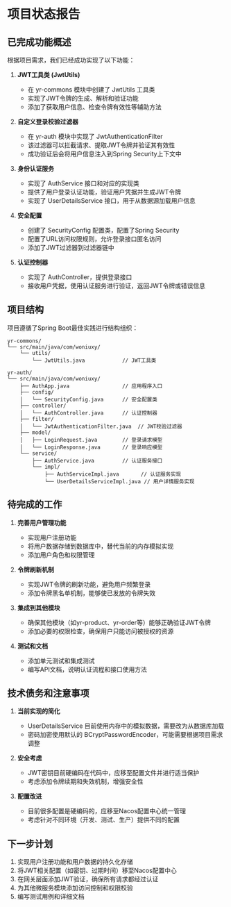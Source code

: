 # 项目状态报告

## 已完成功能概述

根据项目需求，我们已经成功实现了以下功能：

1. **JWT工具类 (JwtUtils)**
   - 在 yr-commons 模块中创建了 JwtUtils 工具类
   - 实现了JWT令牌的生成、解析和验证功能
   - 添加了获取用户信息、检查令牌有效性等辅助方法

2. **自定义登录校验过滤器**
   - 在 yr-auth 模块中实现了 JwtAuthenticationFilter
   - 该过滤器可以拦截请求、提取JWT令牌并验证其有效性
   - 成功验证后会将用户信息注入到Spring Security上下文中

3. **身份认证服务**
   - 实现了 AuthService 接口和对应的实现类
   - 提供了用户登录认证功能，验证用户凭据并生成JWT令牌
   - 实现了 UserDetailsService 接口，用于从数据源加载用户信息

4. **安全配置**
   - 创建了 SecurityConfig 配置类，配置了Spring Security
   - 配置了URL访问权限规则，允许登录接口匿名访问
   - 添加了JWT过滤器到过滤器链中

5. **认证控制器**
   - 实现了 AuthController，提供登录接口
   - 接收用户凭据，使用认证服务进行验证，返回JWT令牌或错误信息

## 项目结构

项目遵循了Spring Boot最佳实践进行结构组织：

```
yr-commons/
└── src/main/java/com/woniuxy/
    └── utils/
        └── JwtUtils.java            // JWT工具类

yr-auth/
└── src/main/java/com/woniuxy/
    ├── AuthApp.java                 // 应用程序入口
    ├── config/
    │   └── SecurityConfig.java      // 安全配置类
    ├── controller/
    │   └── AuthController.java      // 认证控制器
    ├── filter/
    │   └── JwtAuthenticationFilter.java  // JWT校验过滤器
    ├── model/
    │   ├── LoginRequest.java        // 登录请求模型
    │   └── LoginResponse.java       // 登录响应模型
    └── service/
        ├── AuthService.java         // 认证服务接口
        └── impl/
            ├── AuthServiceImpl.java       // 认证服务实现
            └── UserDetailsServiceImpl.java // 用户详情服务实现
```

## 待完成的工作

1. **完善用户管理功能**
   - 实现用户注册功能
   - 将用户数据存储到数据库中，替代当前的内存模拟实现
   - 添加用户角色和权限管理

2. **令牌刷新机制**
   - 实现JWT令牌的刷新功能，避免用户频繁登录
   - 添加令牌黑名单机制，能够使已发放的令牌失效

3. **集成到其他模块**
   - 确保其他模块（如yr-product、yr-order等）能够正确验证JWT令牌
   - 添加必要的权限检查，确保用户只能访问被授权的资源

4. **测试和文档**
   - 添加单元测试和集成测试
   - 编写API文档，说明认证流程和接口使用方法

## 技术债务和注意事项

1. **当前实现的简化**
   - UserDetailsService 目前使用内存中的模拟数据，需要改为从数据库加载
   - 密码加密使用默认的 BCryptPasswordEncoder，可能需要根据项目需求调整

2. **安全考虑**
   - JWT密钥目前硬编码在代码中，应移至配置文件并进行适当保护
   - 考虑添加令牌续期和失效机制，增强安全性

3. **配置改进**
   - 目前很多配置是硬编码的，应移至Nacos配置中心统一管理
   - 考虑针对不同环境（开发、测试、生产）提供不同的配置

## 下一步计划

1. 实现用户注册功能和用户数据的持久化存储
2. 将JWT相关配置（如密钥、过期时间）移至Nacos配置中心
3. 在网关层面添加JWT验证，确保所有请求都经过认证
4. 为其他微服务模块添加访问控制和权限校验
5. 编写测试用例和详细文档 